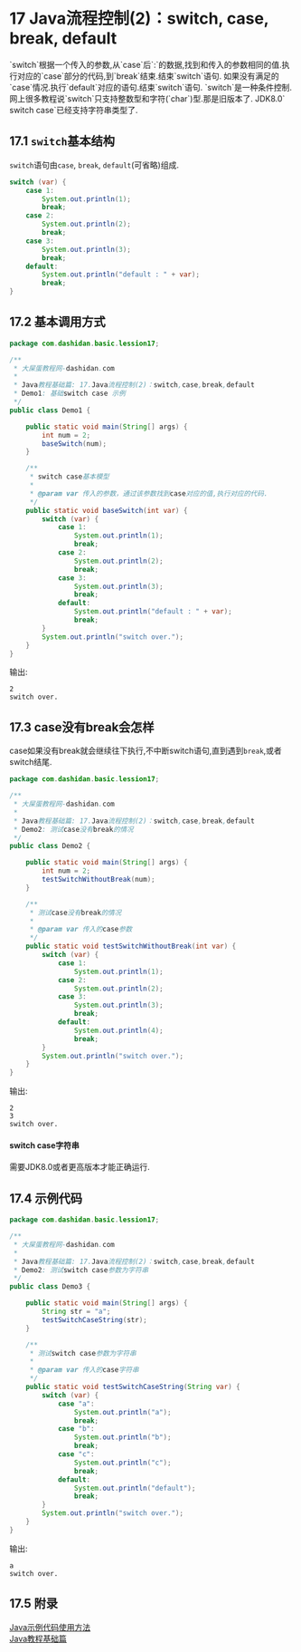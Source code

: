 17 Java流程控制(2)：switch, case, break, default
===

<div class="jumbotron">	<p>`switch`根据一个传入的参数,从`case`后`:`的数据,找到和传入的参数相同的值.执行对应的`case`部分的代码,到`break`结束.结束`switch`语句. 如果没有满足的`case`情况.执行`default`对应的语句.结束`switch`语句. `switch`是一种条件控制.网上很多教程说`switch`只支持整数型和字符(`char`)型.那是旧版本了. JDK8.0` switch case`已经支持字符串类型了.
</p>  
</div>


17.1 `switch`基本结构
---

`switch`语句由`case`, `break`, `default`(可省略)组成.
```java
switch (var) {
	case 1:
		System.out.println(1);
		break;
	case 2:
		System.out.println(2);
		break;
	case 3:
		System.out.println(3);
		break;
	default:
		System.out.println("default : " + var);
		break;
}
```
	
17.2 基本调用方式
---

```java
package com.dashidan.basic.lession17;

/**
 * 大屎蛋教程网-dashidan.com
 *
 * Java教程基础篇: 17.Java流程控制(2)：switch,case,break,default
 * Demo1: 基础switch case 示例
 */
public class Demo1 {

    public static void main(String[] args) {
        int num = 2;
        baseSwitch(num);
    }

    /**
     * switch case基本模型
     *
     * @param var 传入的参数，通过该参数找到case对应的值,执行对应的代码.
     */
    public static void baseSwitch(int var) {
        switch (var) {
            case 1:
                System.out.println(1);
                break;
            case 2:
                System.out.println(2);
                break;
            case 3:
                System.out.println(3);
                break;
            default:
                System.out.println("default : " + var);
                break;
        }
        System.out.println("switch over.");
    }
}


```
输出:
	
	2
	switch over.
	
17.3 case没有break会怎样
---

case如果没有break就会继续往下执行,不中断switch语句,直到遇到`break`,或者switch结尾.
```java
package com.dashidan.basic.lession17;

/**
 * 大屎蛋教程网-dashidan.com
 *
 * Java教程基础篇: 17.Java流程控制(2)：switch,case,break,default
 * Demo2: 测试case没有break的情况
 */
public class Demo2 {

    public static void main(String[] args) {
        int num = 2;
        testSwitchWithoutBreak(num);
    }

    /**
     * 测试case没有break的情况
     *
     * @param var 传入的case参数
     */
    public static void testSwitchWithoutBreak(int var) {
        switch (var) {
            case 1:
                System.out.println(1);
            case 2:
                System.out.println(2);
            case 3:
                System.out.println(3);
                break;
            default:
                System.out.println(4);
                break;
        }
        System.out.println("switch over.");
    }
}

```
输出:
	
	2
	3
	switch over.

<div class="bs-callout bs-callout-warning">
    <h4>switch case字符串</h4>
	<p>需要JDK8.0或者更高版本才能正确运行.</p>
</div>

17.4 示例代码
---

```java
package com.dashidan.basic.lession17;

/**
 * 大屎蛋教程网-dashidan.com
 *
 * Java教程基础篇: 17.Java流程控制(2)：switch,case,break,default
 * Demo2: 测试switch case参数为字符串
 */
public class Demo3 {

    public static void main(String[] args) {
        String str = "a";
        testSwitchCaseString(str);
    }

    /**
     * 测试switch case参数为字符串
     *
     * @param var 传入的case字符串
     */
    public static void testSwitchCaseString(String var) {
        switch (var) {
            case "a":
                System.out.println("a");
                break;
            case "b":
                System.out.println("b");
                break;
            case "c":
                System.out.println("c");
                break;
            default:
                System.out.println("default");
                break;
        }
        System.out.println("switch over.");
    }
}

```

输出:
	
	a
	switch over.
	
17.5 附录
---
[Java示例代码使用方法](http://localhost/article/java/addenda/Java示例代码使用方法.html)   
[Java教程基础篇](http://localhost/article/java/basic/index.html)   
